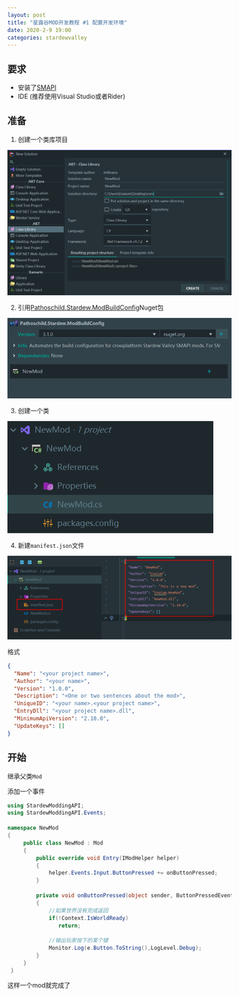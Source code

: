 ```yaml
---
layout: post
title: "星露谷MOD开发教程 #1 配置开发环境"
date: 2020-2-9 19:00
categories: stardewvalley
---
```


## 要求

* 安装了[SMAPI](smapi.io/)
* IDE (推荐使用Visual Studio或者Rider)

## 准备

1. 创建一个类库项目

![](/assets/stardewvalley/2020-2-9-1.png)

2. 引用[Pathoschild.Stardew.ModBuildConfig](https://www.nuget.org/packages/Pathoschild.Stardew.ModBuildConfig)Nuget包

![](/assets/stardewvalley/2020-2-9-2.png)

3. 创建一个类

![](/assets/stardewvalley/2020-2-9-3.png)

4. 新建`manifest.json`文件

![](/assets/stardewvalley/2020-2-9-4.png)

格式

```json
{
  "Name": "<your project name>",
  "Author": "<your name>",
  "Version": "1.0.0",
  "Description": "<One or two sentences about the mod>",
  "UniqueID": "<your name>.<your project name>",
  "EntryDll": "<your project name>.dll",
  "MinimumApiVersion": "2.10.0",
  "UpdateKeys": []
}
```

## 开始

继承父类`Mod`

添加一个事件

```c#
using StardewModdingAPI;
using StardewModdingAPI.Events;

namespace NewMod
{
     public class NewMod : Mod
     {
         public override void Entry(IModHelper helper)
         {
             helper.Events.Input.ButtonPressed += onButtonPressed;
         }

         private void onButtonPressed(object sender, ButtonPressedEventArgs e)
         {
             //如果世界没有完成返回
             if(!Context.IsWorldReady)
                return;
            
             //输出玩家按下的某个键
             Monitor.Log(e.Button.ToString(),LogLevel.Debug);
         }
     }
 }
```

这样一个mod就完成了